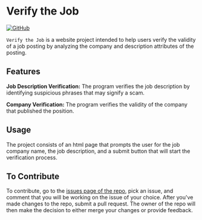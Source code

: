 # Verify the Job

[![GitHub](https://img.shields.io/badge/GitHub-Repository-blue?logo=github)](https://github.com/Deafveloper/verify-the-job)

`Verify the Job` is a website project intended to help users verify the validity of a job posting by analyzing the company and description attributes of the posting.

## Features

**Job Description Verification:** The program verifies the job description by identifying suspicious phrases that may signify a scam.

**Company Verification:** The program verifies the validity of the company that published the position.

## Usage

The project consists of an html page that prompts the user for the job company name, the job description, and a submit button that will start the verification process.

## To Contribute

To contribute, go to the [issues page of the repo](https://github.com/Deafveloper/verify-the-job/issues), pick an issue, and  comment that you will be working on the issue 
of your choice. After you've made changes to the repo, submit a pull request. The owner of the repo will then make the decision to either merge your changes or provide feedback.
